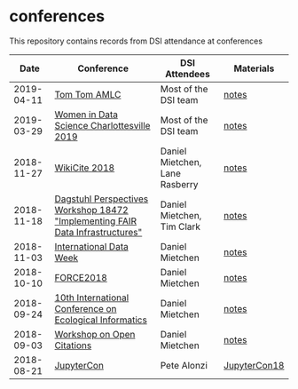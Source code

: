 # conferences
This repository contains records from DSI attendance at conferences

Date|Conference|DSI Attendees|Materials
-|-|-|-
2019-04-11|[Tom Tom AMLC](https://tomtomfest.com/machine-learning/)|Most of the DSI team|[notes](https://github.com/UVA-DSI/conferences/tree/master/TOM-TOM-AMLC)
2019-03-29|[Women in Data Science Charlottesville 2019](https://datascience.virginia.edu/2019-charlottesville-women-data-science-conference)|Most of the DSI team|[notes](https://github.com/Daniel-Mietchen/events/issues/519)
2018-11-27|[WikiCite 2018](https://meta.wikimedia.org/wiki/WikiCite_2018)|Daniel Mietchen, Lane Rasberry|[notes](https://github.com/Daniel-Mietchen/events/issues/201)
2018-11-18|[Dagstuhl Perspectives Workshop 18472 "Implementing FAIR Data Infrastructures"](https://www.dagstuhl.de/en/program/calendar/semhp/?semnr=18472)|Daniel Mietchen, Tim Clark|[notes](https://github.com/Daniel-Mietchen/events/issues/414)
2018-11-03|[International Data Week](https://github.com/Daniel-Mietchen/events/blob/master/International-Data-Week-2018.md)|Daniel Mietchen|[notes](https://github.com/Daniel-Mietchen/events/issues/211)
2018-10-10|[FORCE2018](https://force2018.sched.com/)|Daniel Mietchen|[notes](https://github.com/Daniel-Mietchen/events/blob/master/FORCE-2018.md)
2018-09-24|[10th International Conference on Ecological Informatics](https://icei2018.uni-jena.de/)|Daniel Mietchen|[notes](https://github.com/Daniel-Mietchen/events/issues/338)
2018-09-03|[Workshop on Open Citations](https://workshop-oc.github.io/)|Daniel Mietchen|[notes](https://github.com/Daniel-Mietchen/events/issues/394)
2018-08-21|[JupyterCon](https://conferences.oreilly.com/jupyter/jup-ny)|Pete Alonzi|[JupyterCon18](https://github.com/UVA-DSI/conferences/tree/master/JupyterCon18)

